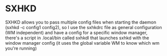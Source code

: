 # SXHKD

SXHKD allows you to pass multiple config files when starting the daemon (sxhkd -c config1 config2), so I use the sxhkdrc file as general configuration (WM independent) and have a config for a specific window manager, there's a script in .local/bin called sxhkdl that launches sxhkd with the window manager config (it uses the global variable WM to know which wm you're running)
